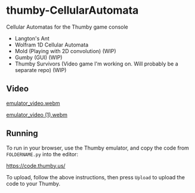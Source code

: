 # thumby-CellularAutomata

Cellular Automatas for the Thumby game console

- Langton's Ant
- Wolfram 1D Cellular Automata
- Mold (Playing with 2D convolution) (WIP)
- Gumby (GUI) (WIP)
- Thumby Survivors (Video game I'm working on. Will probably be a separate repo) (WIP)

## Video
[emulator_video.webm](https://user-images.githubusercontent.com/5761099/198299861-81015d05-bb2c-41ac-be9e-6071e5ca78f2.webm)


[emulator_video (1).webm](https://user-images.githubusercontent.com/5761099/198875592-ec2fdd0f-672d-4020-bdea-60741867049c.webm)


## Running
To run in your browser, use the Thumby emulator, and copy the code from `FOLDERNAME.py` into the editor:

https://code.thumby.us/


To upload, follow the above instructions, then press `Upload` to upload the code to your Thumby.
